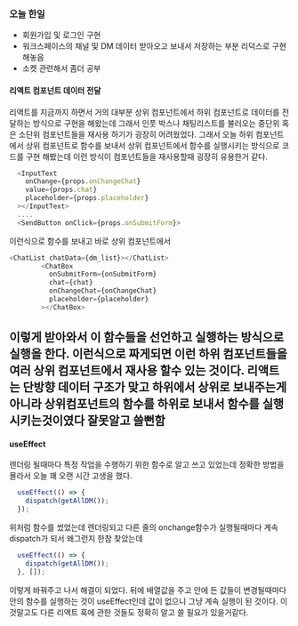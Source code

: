 ### 오늘 한일
 - 회원가입 및 로그인 구현
 - 워크스페이스의 채널 및 DM 데이터 받아오고 보내서 저장하는 부분 리덕스로 구현 해놓음
 - 소켓 관련해서 좀더 공부
 
#### 리액트 컴포넌트 데이터 전달
리액트를 지금까지 하면서 거의 대부분 상위 컴포넌트에서 하위 컴포넌트로 데이터를 전달하는 방식으로 구현을 해왔는데 그래서
인풋 박스나 채팅리스트를 불러오는 중단위 혹은 소단위 컴포넌트들을 재사용 하기가 굉장히 어려웠었다. 그래서 오늘 하위 컴포넌트에서 상위 컴포넌트로 함수를 보내서 상위 컴포넌트에서
함수를 실행시키는 방식으로 코드를 구현 해봤는데 이런 방식이 컴포넌트들을 재사용할때 굉장히 유용한거 같다.
~~~javascript
  <InputText
    onChange={props.onChangeChat}
    value={props.chat}
    placeholder={props.placeholder}
  ></InputText>
  ....
  <SendButton onClick={props.onSubmitForm}>
~~~
이런식으로 함수를 보내고 바로 상위 컴포넌트에서 
~~~javascript
<ChatList chatData={dm_list}></ChatList>
        <ChatBox
          onSubmitForm={onSubmitForm}
          chat={chat}
          onChangeChat={onChangeChat}
          placeholder={placeholder}
        ></ChatBox>
~~~
이렇게 받아와서 이 함수들을 선언하고 실행하는 방식으로 실행을 한다. 이런식으로 짜게되면 이런 하위 컴포넌트들을 여러 상위 컴포넌트에서 재사용 할수 있는 것이다.
리액트는 단방향 데이터 구조가 맞고 하위에서 상위로 보내주는게 아니라 상위컴포넌트의 함수를 하위로 보내서 함수를 실행시키는것이였다 잘못알고 쓸뻔함
---------

#### useEffect
렌더링 될때마다 특정 작업을 수행하기 위한 함수로 알고 쓰고 있었는데 정확한 방법을 몰라서 오늘 꽤 오랜 시간 고생을 했다.
~~~javascript
  useEffect(() => {
    dispatch(getAllDM());
  });
~~~
위처럼 함수를 썼었는데 렌더링되고 다른 줄의 onchange함수가 실행될때마다 계속 dispatch가 되서 왜그런지 한참 찾았는데
~~~javascript
  useEffect(() => {
    dispatch(getAllDM());
  }, []);
~~~
이렇게 바꿔주고 나서 해결이 되었다. 뒤에 배열값을 주고 안에 든 값들이 변경될때마다 안의 함수를 실행하는 것이 useEffect인데 값이 없으니 그냥 계속
실행이 된 것이다. 이것말고도 다른 리액트 훅에 관한 것들도 정확히 알고 쓸 필요가 있을거같다. 
